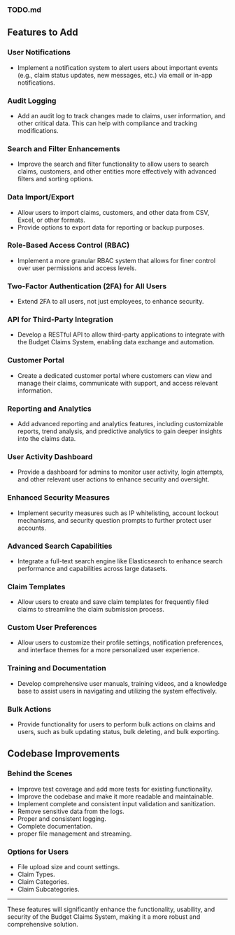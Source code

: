### TODO.md

## Features to Add

### User Notifications
- Implement a notification system to alert users about important events (e.g., claim status updates, new messages, etc.) via email or in-app notifications.

### Audit Logging
- Add an audit log to track changes made to claims, user information, and other critical data. This can help with compliance and tracking modifications.

### Search and Filter Enhancements
- Improve the search and filter functionality to allow users to search claims, customers, and other entities more effectively with advanced filters and sorting options.

### Data Import/Export
- Allow users to import claims, customers, and other data from CSV, Excel, or other formats.
- Provide options to export data for reporting or backup purposes.

### Role-Based Access Control (RBAC)
- Implement a more granular RBAC system that allows for finer control over user permissions and access levels.

### Two-Factor Authentication (2FA) for All Users
- Extend 2FA to all users, not just employees, to enhance security.

### API for Third-Party Integration
- Develop a RESTful API to allow third-party applications to integrate with the Budget Claims System, enabling data exchange and automation.

### Customer Portal
- Create a dedicated customer portal where customers can view and manage their claims, communicate with support, and access relevant information.

### Reporting and Analytics
- Add advanced reporting and analytics features, including customizable reports, trend analysis, and predictive analytics to gain deeper insights into the claims data.

### User Activity Dashboard
- Provide a dashboard for admins to monitor user activity, login attempts, and other relevant user actions to enhance security and oversight.

### Enhanced Security Measures
- Implement security measures such as IP whitelisting, account lockout mechanisms, and security question prompts to further protect user accounts.

### Advanced Search Capabilities
- Integrate a full-text search engine like Elasticsearch to enhance search performance and capabilities across large datasets.

### Claim Templates
- Allow users to create and save claim templates for frequently filed claims to streamline the claim submission process.

### Custom User Preferences
- Allow users to customize their profile settings, notification preferences, and interface themes for a more personalized user experience.

### Training and Documentation
- Develop comprehensive user manuals, training videos, and a knowledge base to assist users in navigating and utilizing the system effectively.

### Bulk Actions
- Provide functionality for users to perform bulk actions on claims and users, such as bulk updating status, bulk deleting, and bulk exporting.

## Codebase Improvements

### Behind the Scenes
- Improve test coverage and add more tests for existing functionality.
- Improve the codebase and make it more readable and maintainable.
- Implement complete and consistent input validation and sanitization.
- Remove sensitive data from the logs.
- Proper and consistent logging.
- Complete documentation.
- proper file management and streaming.

### Options for Users
- File upload size and count settings.
- Claim Types.
- Claim Categories.
- Claim Subcategories.

---

These features will significantly enhance the functionality, usability, and security of the Budget Claims System, making it a more robust and comprehensive solution.
